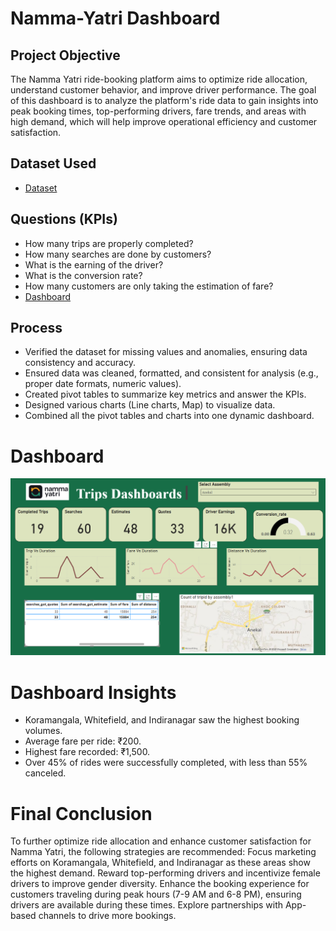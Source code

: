 # Namma-Yatri Dashboard
## Project Objective
The Namma Yatri ride-booking platform aims to optimize ride allocation, understand customer behavior, and improve driver performance. The goal of this dashboard is to analyze the platform's ride data to gain insights into peak booking times, top-performing drivers, fare trends, and areas with high demand, which will help improve operational efficiency and customer satisfaction.

## Dataset Used
- <a href="https://github.com/Hemant-5516/Namma-Yatri_Dashboard/blob/main/namma_yatri.xlsx">Dataset</a>

## Questions (KPIs)
- How many trips are properly completed?
- How many searches are done by customers?
- What is the earning of the driver?
- What is the conversion rate?
- How many customers are only taking the estimation of fare?
- <a href="https://github.com/Hemant-5516/Namma-Yatri_Dashboard/blob/main/Namma-Yatri%20Dashboard.png">Dashboard<a>

## Process
- Verified the dataset for missing values and anomalies, ensuring data consistency and accuracy.
- Ensured data was cleaned, formatted, and consistent for analysis (e.g., proper date formats, numeric values).
- Created pivot tables to summarize key metrics and answer the KPIs.
- Designed various charts (Line charts, Map) to visualize data.
- Combined all the pivot tables and charts into one dynamic dashboard.

# Dashboard
![Scrrenshot (495)](https://github.com/Hemant-5516/Namma-Yatri_Dashboard/blob/main/Namma-Yatri%20Dashboard.png)

# Dashboard Insights 
- Koramangala, Whitefield, and Indiranagar saw the highest booking volumes.
- Average fare per ride: ₹200.
- Highest fare recorded: ₹1,500.
- Over 45% of rides were successfully completed, with less than 55% canceled.

# Final Conclusion
To further optimize ride allocation and enhance customer satisfaction for Namma Yatri, the following strategies are recommended:
Focus marketing efforts on Koramangala, Whitefield, and Indiranagar as these areas show the highest demand.
Reward top-performing drivers and incentivize female drivers to improve gender diversity.
Enhance the booking experience for customers traveling during peak hours (7-9 AM and 6-8 PM), ensuring drivers are available during these times.
Explore partnerships with App-based channels to drive more bookings.

